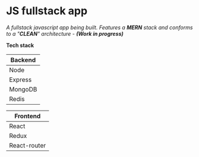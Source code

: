 # JS fullstack app

_A fullstack javascript app being built. Features a **MERN** stack and conforms to a "**CLEAN**" architecture -_ **_(Work in progress)_**

**Tech stack**

| Backend |
| ------- |
| Node    |
| Express |
| MongoDB |
| Redis   |

| Frontend     |
| ------------ |
| React        |
| Redux        |
| React-router |
